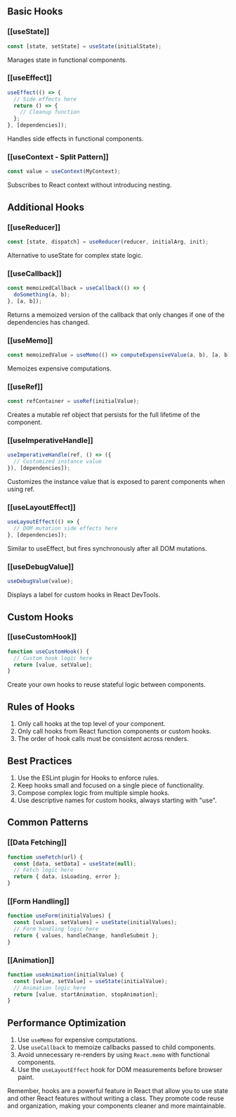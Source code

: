## Basic Hooks

### [[useState]]
```javascript
const [state, setState] = useState(initialState);
```
Manages state in functional components.

### [[useEffect]]
```javascript
useEffect(() => {
  // Side effects here
  return () => {
    // Cleanup function
  };
}, [dependencies]);
```
Handles side effects in functional components.

### [[useContext - Split Pattern]]
```javascript
const value = useContext(MyContext);
```
Subscribes to React context without introducing nesting.

## Additional Hooks

### [[useReducer]]
```javascript
const [state, dispatch] = useReducer(reducer, initialArg, init);
```
Alternative to useState for complex state logic.

### [[useCallback]]
```javascript
const memoizedCallback = useCallback(() => {
  doSomething(a, b);
}, [a, b]);
```
Returns a memoized version of the callback that only changes if one of the dependencies has changed.

### [[useMemo]]
```javascript
const memoizedValue = useMemo(() => computeExpensiveValue(a, b), [a, b]);
```
Memoizes expensive computations.

### [[useRef]]
```javascript
const refContainer = useRef(initialValue);
```
Creates a mutable ref object that persists for the full lifetime of the component.

### [[useImperativeHandle]]
```javascript
useImperativeHandle(ref, () => ({
  // Customized instance value
}), [dependencies]);
```
Customizes the instance value that is exposed to parent components when using ref.

### [[useLayoutEffect]]
```javascript
useLayoutEffect(() => {
  // DOM mutation side effects here
}, [dependencies]);
```
Similar to useEffect, but fires synchronously after all DOM mutations.

### [[useDebugValue]]
```javascript
useDebugValue(value);
```
Displays a label for custom hooks in React DevTools.

## Custom Hooks

### [[useCustomHook]]
```javascript
function useCustomHook() {
  // Custom hook logic here
  return [value, setValue];
}
```
Create your own hooks to reuse stateful logic between components.

## Rules of Hooks

1. Only call hooks at the top level of your component.
2. Only call hooks from React function components or custom hooks.
3. The order of hook calls must be consistent across renders.

## Best Practices

1. Use the ESLint plugin for Hooks to enforce rules.
2. Keep hooks small and focused on a single piece of functionality.
3. Compose complex logic from multiple simple hooks.
4. Use descriptive names for custom hooks, always starting with "use".

## Common Patterns

### [[Data Fetching]]
```javascript
function useFetch(url) {
  const [data, setData] = useState(null);
  // Fetch logic here
  return { data, isLoading, error };
}
```

### [[Form Handling]]
```javascript
function useForm(initialValues) {
  const [values, setValues] = useState(initialValues);
  // Form handling logic here
  return { values, handleChange, handleSubmit };
}
```

### [[Animation]]
```javascript
function useAnimation(initialValue) {
  const [value, setValue] = useState(initialValue);
  // Animation logic here
  return [value, startAnimation, stopAnimation];
}
```

## Performance Optimization

1. Use `useMemo` for expensive computations.
2. Use `useCallback` to memoize callbacks passed to child components.
3. Avoid unnecessary re-renders by using `React.memo` with functional components.
4. Use the `useLayoutEffect` hook for DOM measurements before browser paint.

Remember, hooks are a powerful feature in React that allow you to use state and other React features without writing a class. They promote code reuse and organization, making your components cleaner and more maintainable.